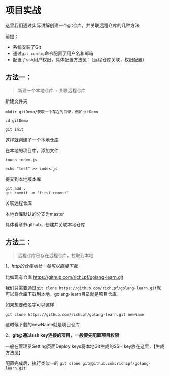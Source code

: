 # 项目实战

这里我们通过实际讲解创建一个git仓库，并关联远程仓库的几种方法

前提：
- 系统安装了Git
- 通过`git config`命令配置了用户名和邮箱
- 配置了ssh用户权限，具体配置方法见：（远程仓库关联，权限配置）

## 方法一：

> 新建一个本地仓库 + 关联远程仓库

新建文件夹

```
mkdir gitDemo/获取一个存在的目录，例如gitDemo

cd gitDemo

git init

```
这样就创建了一个本地仓库

在本地的项目中，添加文件

```
touch index.js

echo "test" >> index.js

```
提交到本地版本库

```
git add .
git commit -m 'first commit'
```
关联远程仓库

本地仓库默认的分支为master

具体看章节github，创建并关联本地仓库


## 方法二：

> 远程仓库已存在远程仓库，拉取到本地

1、_http的仓库地址一般可以直接下载_

比如现有仓库 https://github.com/richLpf/golang-learn.git

我们只需要通过`git clone https://github.com/richLpf/golang-learn.git`就可以将仓库下载到本地，golang-learn目录就是项目仓库。

如果想要改名字可以这样
```
git clone https://github.com/richLpf/golang-learn.git newName
```
这时候下载的newName就是项目仓库



2、__git@通过ssh key连接的项目，一般要先配置项目权限__

一般在管理员Setting页面Deploy keys将本地Git生成的SSH key放在这里，【生成方法见】

配置完成后，执行类似一的 `git clone git@github.com:richLpf/golang-learn.git`


